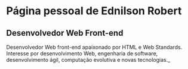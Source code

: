 # Página pessoal de Ednilson Robert

## Desenvolvedor Web Front-end

Desenvolvedor Web front-end apaixonado por HTML e Web Standards.
Interesse por desenvolvimento Web, engenharia de software, desenvolvimento ágil, computação evolutiva e novas tecnologias._ 
